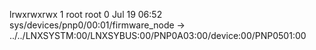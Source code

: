 lrwxrwxrwx 1 root root 0 Jul 19 06:52 sys/devices/pnp0/00:01/firmware_node -> ../../LNXSYSTM:00/LNXSYBUS:00/PNP0A03:00/device:00/PNP0501:00
